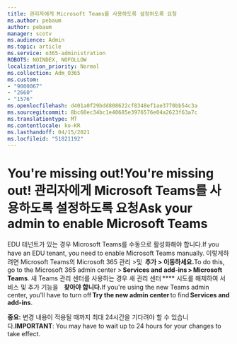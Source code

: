 ```yaml
---
title: 관리자에게 Microsoft Teams를 사용하도록 설정하도록 요청
ms.author: pebaum
author: pebaum
manager: scotv
ms.audience: Admin
ms.topic: article
ms.service: o365-administration
ROBOTS: NOINDEX, NOFOLLOW
localization_priority: Normal
ms.collection: Adm_O365
ms.custom:
- "9000067"
- "2660"
- "1576"
ms.openlocfilehash: d401a0f29bdd808622cf8348ef1ae3770bb54c3a
ms.sourcegitcommit: 8bc60ec34bc1e40685e3976576e04a2623f63a7c
ms.translationtype: MT
ms.contentlocale: ko-KR
ms.lasthandoff: 04/15/2021
ms.locfileid: "51821192"
---
```

# <a name="youre-missing-out-ask-your-admin-to-enable-microsoft-teams"></a><span data-ttu-id="194ca-102">You're missing out!</span><span class="sxs-lookup"><span data-stu-id="194ca-102">You're missing out!</span></span> <span data-ttu-id="194ca-103">관리자에게 Microsoft Teams를 사용하도록 설정하도록 요청</span><span class="sxs-lookup"><span data-stu-id="194ca-103">Ask your admin to enable Microsoft Teams</span></span>

<span data-ttu-id="194ca-104">EDU 테넌트가 있는 경우 Microsoft Teams를 수동으로 활성화해야 합니다.</span><span class="sxs-lookup"><span data-stu-id="194ca-104">If you have an EDU tenant, you need to enable Microsoft Teams manually.</span></span> <span data-ttu-id="194ca-105">이렇게하려면 Microsoft Teams의 Microsoft 365 관리 >및  **추가 > 이동하세요.**</span><span class="sxs-lookup"><span data-stu-id="194ca-105">To do this, go to the Microsoft 365 admin center > **Services and add-ins > Microsoft Teams**.</span></span> <span data-ttu-id="194ca-106">새 Teams 관리 센터를 사용하는 경우 새 관리 센터 \*\*\*\* 시도를 해제하여 서비스 및 추가 기능을    **찾아야 합니다.**</span><span class="sxs-lookup"><span data-stu-id="194ca-106">If you're using the new Teams admin center, you'll have to turn off **Try the new admin center** to find **Services and add-ins**.</span></span> 

<span data-ttu-id="194ca-107">**중요:** 변경 내용이 적용될 때까지 최대 24시간을 기다려야 할 수 있습니다.</span><span class="sxs-lookup"><span data-stu-id="194ca-107">**IMPORTANT**: You may have to wait up to 24 hours for your changes to take effect.</span></span>